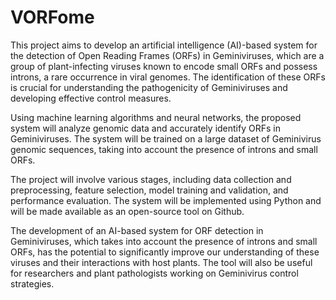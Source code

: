 # VORFome
This project aims to develop an artificial intelligence (AI)-based system for the detection of Open Reading Frames (ORFs) in Geminiviruses, which are a group of plant-infecting viruses known to encode small ORFs and possess introns, a rare occurrence in viral genomes. The identification of these ORFs is crucial for understanding the pathogenicity of Geminiviruses and developing effective control measures.

Using machine learning algorithms and neural networks, the proposed system will analyze genomic data and accurately identify ORFs in Geminiviruses. The system will be trained on a large dataset of Geminivirus genomic sequences, taking into account the presence of introns and small ORFs.

The project will involve various stages, including data collection and preprocessing, feature selection, model training and validation, and performance evaluation. The system will be implemented using Python and will be made available as an open-source tool on Github.

The development of an AI-based system for ORF detection in Geminiviruses, which takes into account the presence of introns and small ORFs, has the potential to significantly improve our understanding of these viruses and their interactions with host plants. The tool will also be useful for researchers and plant pathologists working on Geminivirus control strategies.
